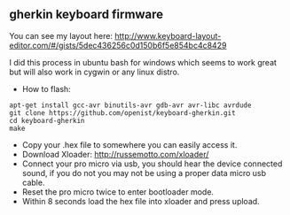 ## gherkin keyboard firmware

You can see my layout here: http://www.keyboard-layout-editor.com/#/gists/5dec436256c0d150b6f5e854bc4c8429

I did this process in ubuntu bash for windows which seems to work great but will also work in cygwin or any linux distro.

* How to flash:

```
apt-get install gcc-avr binutils-avr gdb-avr avr-libc avrdude
git clone https://github.com/openist/keyboard-gherkin.git
cd keyboard-gherkin
make
```

* Copy your .hex file to somewhere you can easily access it.
* Download Xloader: http://russemotto.com/xloader/
* Connect your pro micro via usb, you should hear the device connected sound, if you do not you may not be using a proper data micro usb cable.
* Reset the pro micro twice to enter bootloader mode.
* Within 8 seconds load the hex file into xloader and press upload.
